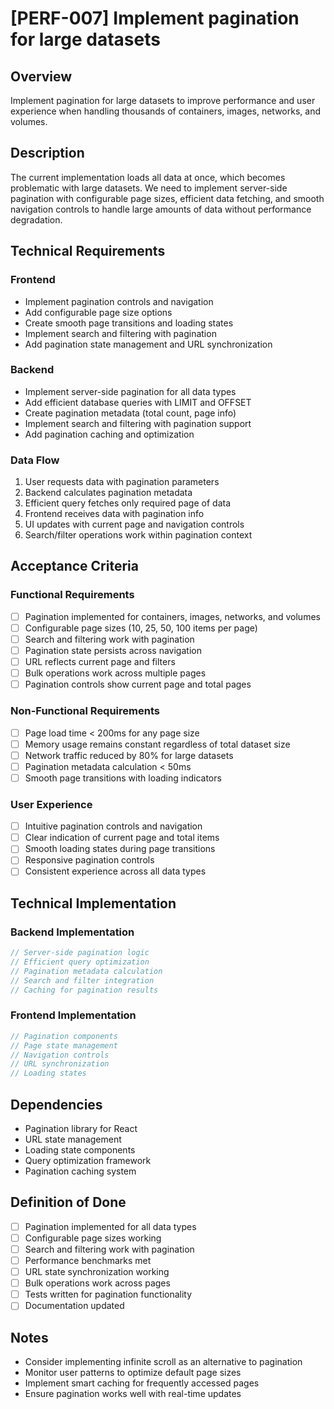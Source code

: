 # [PERF-007] Implement pagination for large datasets

## Overview

Implement pagination for large datasets to improve performance and user experience when handling thousands of containers, images, networks, and volumes.

## Description

The current implementation loads all data at once, which becomes problematic with large datasets. We need to implement server-side pagination with configurable page sizes, efficient data fetching, and smooth navigation controls to handle large amounts of data without performance degradation.

## Technical Requirements

### Frontend

- Implement pagination controls and navigation
- Add configurable page size options
- Create smooth page transitions and loading states
- Implement search and filtering with pagination
- Add pagination state management and URL synchronization

### Backend

- Implement server-side pagination for all data types
- Add efficient database queries with LIMIT and OFFSET
- Create pagination metadata (total count, page info)
- Implement search and filtering with pagination support
- Add pagination caching and optimization

### Data Flow

1. User requests data with pagination parameters
2. Backend calculates pagination metadata
3. Efficient query fetches only required page of data
4. Frontend receives data with pagination info
5. UI updates with current page and navigation controls
6. Search/filter operations work within pagination context

## Acceptance Criteria

### Functional Requirements

- [ ] Pagination implemented for containers, images, networks, and volumes
- [ ] Configurable page sizes (10, 25, 50, 100 items per page)
- [ ] Search and filtering work with pagination
- [ ] Pagination state persists across navigation
- [ ] URL reflects current page and filters
- [ ] Bulk operations work across multiple pages
- [ ] Pagination controls show current page and total pages

### Non-Functional Requirements

- [ ] Page load time < 200ms for any page size
- [ ] Memory usage remains constant regardless of total dataset size
- [ ] Network traffic reduced by 80% for large datasets
- [ ] Pagination metadata calculation < 50ms
- [ ] Smooth page transitions with loading indicators

### User Experience

- [ ] Intuitive pagination controls and navigation
- [ ] Clear indication of current page and total items
- [ ] Smooth loading states during page transitions
- [ ] Responsive pagination controls
- [ ] Consistent experience across all data types

## Technical Implementation

### Backend Implementation

```rust
// Server-side pagination logic
// Efficient query optimization
// Pagination metadata calculation
// Search and filter integration
// Caching for pagination results
```

### Frontend Implementation

```typescript
// Pagination components
// Page state management
// Navigation controls
// URL synchronization
// Loading states
```

## Dependencies

- Pagination library for React
- URL state management
- Loading state components
- Query optimization framework
- Pagination caching system

## Definition of Done

- [ ] Pagination implemented for all data types
- [ ] Configurable page sizes working
- [ ] Search and filtering work with pagination
- [ ] Performance benchmarks met
- [ ] URL state synchronization working
- [ ] Bulk operations work across pages
- [ ] Tests written for pagination functionality
- [ ] Documentation updated

## Notes

- Consider implementing infinite scroll as an alternative to pagination
- Monitor user patterns to optimize default page sizes
- Implement smart caching for frequently accessed pages
- Ensure pagination works well with real-time updates
